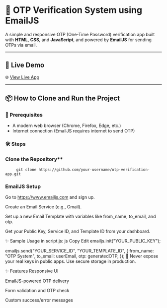 # 🔐 OTP Verification System using EmailJS

A simple and responsive OTP (One-Time Password) verification app built with **HTML**, **CSS**, and **JavaScript**, and powered by **EmailJS** for sending OTPs via email.

---

## 🚀 Live Demo

🌐 [View Live App](https://verifyurotp.netlify.app/)  

---

## 📦 How to Clone and Run the Project

### 🧾 Prerequisites
- A modern web browser (Chrome, Firefox, Edge, etc.)
- Internet connection (EmailJS requires internet to send OTP)

### 🛠️ Steps

### Clone the Repository**

         git clone https://github.com/your-username/otp-verification-app.git
 

### EmailJS Setup
Go to https://www.emailjs.com and sign up.

Create an Email Service (e.g., Gmail).

Set up a new Email Template with variables like from_name, to_email, and otp.

Get your Public Key, Service ID, and Template ID from your dashboard.

✨ Sample Usage in script.js:
js
Copy
Edit
emailjs.init("YOUR_PUBLIC_KEY");

emailjs.send("YOUR_SERVICE_ID", "YOUR_TEMPLATE_ID", {
  from_name: "OTP System",
  to_email: userEmail,
  otp: generatedOTP,
});
🔐 Never expose your real keys in public apps. Use secure storage in production.

✨ Features
Responsive UI

EmailJS-powered OTP delivery

Form validation and OTP check

Custom success/error messages

